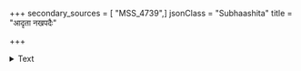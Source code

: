 +++
secondary_sources = [ "MSS_4739",]
jsonClass = "Subhaashita"
title = "आदृता नखपदैः"

+++

<details><summary>Text</summary>

आदृता नखपदैः परिरम्भाश् चुम्बितानि घनदन्तनिपातैः।  
सौकुमार्यगुणसंभृतकीर्तिर् वाम एव सुरतेष्वपि कामः॥
</details>
